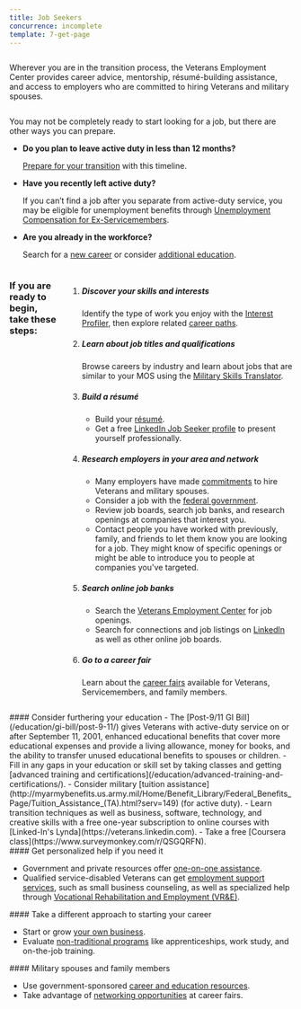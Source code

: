 ```yaml
---
title: Job Seekers
concurrence: incomplete
template: 7-get-page
---
```



<div class="main interior" role="main" markdown="0">
<div class="section one" markdown="0">
<div class="row" markdown="0">
<div class="small-12 medium-9 columns usa-content left"  markdown="1">

<div class="primary">

<p>Wherever you are in the transition process, the Veterans Employment Center provides career advice, mentorship, résumé-building assistance, and access to employers who are committed to hiring Veterans and military spouses.</p>

</div>
</div>

<div class="small-12 medium-9 columns left"  markdown="1">
<div class="call-out" markdown="1">
<p>You may not be completely ready to start looking for a job, but there are other ways you can prepare. </p>

- **Do you plan to leave active duty in less than 12 months?**
  
  [Prepare for your transition](/employment/job-seekers/less-than-one-year) with this timeline.

- **Have you recently left active duty?**
  
  If you can’t find a job after you separate from active-duty service, you may be eligible for unemployment benefits through [Unemployment Compensation for Ex-Servicemembers](/employment/job-seekers/unemployment-support).

- **Are you already in the workforce?**
  
  Search for a [new career](/employment/job-seekers/search-jobs) or consider [additional education](https://www.vets.gov/education/gi-bill/).
</div>
</div>

</div>
</div>

<div class="row" markdown="0">
<div class="small-12 medium-9 columns divider margin top"  markdown="1">

### If you are ready to begin, take these steps:

<ol class="process">
<li class="step one wow fadeIn animated">

<div markdown="1">

##### Discover your skills and interests
Identify the type of work you enjoy with the [Interest Profiler](/employment/job-seekers/interest-profiler), then explore related [career paths](https://www.mynextmove.org/).

</div>

</li>

<li class="step two wow fadeIn animated">

<div markdown="1">

##### Learn about job titles and qualifications
Browse careers by industry and learn about jobs that are similar to your MOS using the [Military Skills Translator](/employment/job-seekers/skills-translator).

</div>

</li>

<li class="step three wow fadeIn animated">

<div markdown="1">

##### Build a résumé

- Build your [résumé](/employment/job-seekers/create-resume).
- Get a free [LinkedIn Job Seeker profile](https://veterans.linkedin.com/) to present yourself professionally.

</div>

</li>

<li class="step four wow fadeIn animated">

<div markdown="1">

##### Research employers in your area and network 

- Many employers have made [commitments](/employment/commitments) to hire Veterans and military spouses.
- Consider a job with the [federal government](/employment/job-seekers/federal-employment).
- Review job boards, search job banks, and research openings at companies that interest you.
- Contact people you have worked with previously, family, and friends to let them know you are looking for a job. They might know of specific openings or might be able to introduce you to people at companies you've targeted.

</div>

</li>

<li class="step five wow fadeIn animated">

<div markdown="1">


##### Search online job banks

- Search the [Veterans Employment Center](/employment/job-seekers/search-jobs) for job openings.
- Search for connections and job listings on [LinkedIn](https://veterans.linkedin.com/) as well as other online job boards. 
</div>

</li>

<li class="step six wow last fadeIn animated">

<div markdown="1">

##### Go to a career fair
Learn about the [career fairs](/employment/job-seekers/career-fairs) available for Veterans, Servicemembers, and family members.

</div>

</div>

</div>

</li>

</ol>

<div class="call-out" markdown="1">
#### Consider furthering your education
- The [Post-9/11 GI Bill](/education/gi-bill/post-9-11/) gives Veterans with active-duty service on or after September 11, 2001, enhanced educational benefits that cover more educational expenses and provide a living allowance, money for books, and the ability to transfer unused educational benefits to spouses or children.
- Fill in any gaps in your education or skill set by taking classes and getting [advanced training and certifications](/education/advanced-training-and-certifications/).
- Consider military [tuition assistance](http://myarmybenefits.us.army.mil/Home/Benefit_Library/Federal_Benefits_Page/Tuition_Assistance_(TA).html?serv=149) (for active duty).
- Learn transition techniques as well as business, software, technology, and creative skills with a free one-year subscription to online courses with [Linked-In's Lynda](https://veterans.linkedin.com).
- Take a free [Coursera class](https://www.surveymonkey.com/r/QSGQRFN).

</div>

<div class="call-out" markdown="1">
#### Get personalized help if you need it

- Government and private resources offer [one-on-one assistance](/employment/job-seekers/one-on-one).
- Qualified service-disabled Veterans can get [employment support services](/employment/job-seekers/service-disabled), such as small business counseling, as well as specialized help through [Vocational Rehabilitation and Employment (VR&E)](http://www.benefits.va.gov/vocrehab/index.asp).

</div>

<div class="call-out" markdown="1">
#### Take a different approach to starting your career 

- Start or grow [your own business](/employment/job-seekers/start/). 
- Evaluate [non-traditional programs](https://www.vets.gov/education/work-learn/job-and-apprenticeship/) like apprenticeships, work study, and on-the-job training.

</div>

<div class="call-out" markdown="1">
#### Military spouses and family members

- Use government-sponsored [career and education resources](/employment/job-seekers/family-members/).
- Take advantage of [networking opportunities](/employment/job-seekers/career-fairs/) at career fairs.

</div>
</div>
